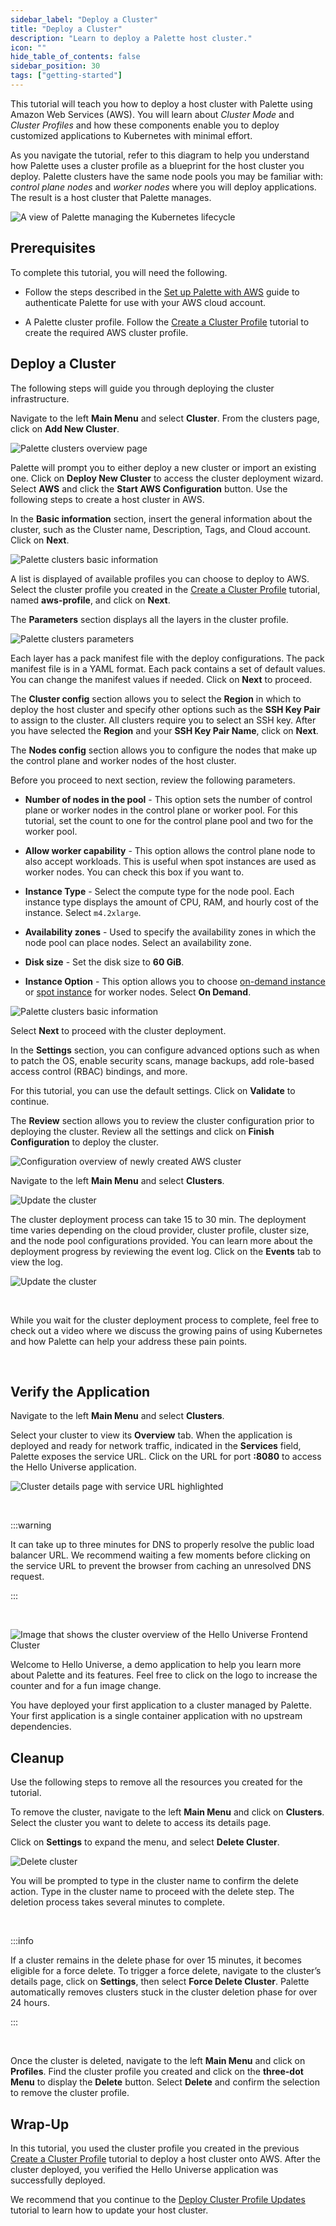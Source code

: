 ```yaml
---
sidebar_label: "Deploy a Cluster"
title: "Deploy a Cluster"
description: "Learn to deploy a Palette host cluster."
icon: ""
hide_table_of_contents: false
sidebar_position: 30
tags: ["getting-started"]
---
```


This tutorial will teach you how to deploy a host cluster with Palette using Amazon Web Services (AWS). You will learn about _Cluster Mode_ and _Cluster Profiles_ and how these
components enable you to deploy customized applications to Kubernetes with minimal effort.

As you navigate the tutorial, refer to this diagram to help you understand how Palette uses a cluster profile as a
blueprint for the host cluster you deploy. Palette clusters have the same node pools you may be familiar with: _control
plane nodes_ and _worker nodes_ where you will deploy applications. The result is a host cluster that Palette manages.

![A view of Palette managing the Kubernetes lifecycle](/getting-started/getting-started_deploy-k8s-cluster_application.webp)

## Prerequisites

To complete this tutorial, you will need the following.

- Follow the steps described in the [Set up Palette with AWS](./setup.md) guide to authenticate Palette for use with
  your AWS cloud account.

- A Palette cluster profile. Follow the [Create a Cluster Profile](./create-cluster-profile.md) tutorial to create the
  required AWS cluster profile.

## Deploy a Cluster

The following steps will guide you through deploying the cluster infrastructure.

Navigate to the left **Main Menu** and select **Cluster**. From the clusters page, click on **Add New Cluster**.

![Palette clusters overview page](/getting-started/getting-started_deploy-k8s-cluster_new_cluster.webp)

Palette will prompt you to either deploy a new cluster or import an existing one. Click on **Deploy New Cluster** to
access the cluster deployment wizard. Select **AWS** and click the **Start AWS Configuration** button. Use the following
steps to create a host cluster in AWS.

In the **Basic information** section, insert the general information about the cluster, such as the Cluster name,
Description, Tags, and Cloud account. Click on **Next**.

![Palette clusters basic information](/getting-started/aws/getting-started_deploy-k8s-cluster_clusters_basic_info.webp)

A list is displayed of available profiles you can choose to deploy to AWS. Select the cluster profile you created in the
[Create a Cluster Profile](./create-cluster-profile.md) tutorial, named **aws-profile**, and click on **Next**.

The **Parameters** section displays all the layers in the cluster profile.

![Palette clusters parameters](/getting-started/aws/getting-started_deploy-k8s-cluster_clusters_creation_parameters.webp)

Each layer has a pack manifest file with the deploy configurations. The pack manifest file is in a YAML format. Each
pack contains a set of default values. You can change the manifest values if needed. Click on **Next** to proceed.

The **Cluster config** section allows you to select the **Region** in which to deploy the host cluster and specify other
options such as the **SSH Key Pair** to assign to the cluster. All clusters require you to select an SSH key. After you
have selected the **Region** and your **SSH Key Pair Name**, click on **Next**.

The **Nodes config** section allows you to configure the nodes that make up the control plane and worker nodes of the
host cluster.

Before you proceed to next section, review the following parameters.

- **Number of nodes in the pool** - This option sets the number of control plane or worker nodes in the control plane or
  worker pool. For this tutorial, set the count to one for the control plane pool and two for the worker pool.

- **Allow worker capability** - This option allows the control plane node to also accept workloads. This is useful when
  spot instances are used as worker nodes. You can check this box if you want to.

- **Instance Type** - Select the compute type for the node pool. Each instance type displays the amount of CPU, RAM, and
  hourly cost of the instance. Select `m4.2xlarge`.

- **Availability zones** - Used to specify the availability zones in which the node pool can place nodes. Select an
  availability zone.

- **Disk size** - Set the disk size to **60 GiB**.

- **Instance Option** - This option allows you to choose
  [on-demand instance](https://docs.aws.amazon.com/AWSEC2/latest/UserGuide/ec2-on-demand-instances.html) or
  [spot instance](https://aws.amazon.com/ec2/spot/) for worker nodes. Select **On Demand**.

![Palette clusters basic information](/getting-started/aws/getting-started_deploy-k8s-cluster_cluster_nodes_config.webp)

Select **Next** to proceed with the cluster deployment.

In the **Settings** section, you can configure advanced options such as when to patch the OS, enable security scans,
manage backups, add role-based access control (RBAC) bindings, and more.

For this tutorial, you can use the default settings. Click on **Validate** to continue.

The **Review** section allows you to review the cluster configuration prior to deploying the cluster. Review all the
settings and click on **Finish Configuration** to deploy the cluster.

![Configuration overview of newly created AWS cluster](/getting-started/aws/getting-started_deploy-k8s-cluster_profile_cluster_profile_review.webp)

Navigate to the left **Main Menu** and select **Clusters**.

![Update the cluster](/getting-started/aws/getting-started_deploy-k8s-cluster_create_cluster.webp)

The cluster deployment process can take 15 to 30 min. The deployment time varies depending on the cloud provider,
cluster profile, cluster size, and the node pool configurations provided. You can learn more about the deployment
progress by reviewing the event log. Click on the **Events** tab to view the log.

![Update the cluster](/getting-started/aws/getting-started_deploy-k8s-cluster_event_log.webp)

<br />

While you wait for the cluster deployment process to complete, feel free to check out a video where we discuss the
growing pains of using Kubernetes and how Palette can help your address these pain points.

<br />

<YouTube
  url="https://www.youtube.com/embed/wM3hcrHbAC0"
  title="Three Common Kubernetes Growing Pains  - and how to solve them"
/>

## Verify the Application

Navigate to the left **Main Menu** and select **Clusters**.

Select your cluster to view its **Overview** tab. When the application is deployed and ready for network traffic,
indicated in the **Services** field, Palette exposes the service URL. Click on the URL for port **:8080** to access the
Hello Universe application.

![Cluster details page with service URL highlighted](/getting-started/aws/getting-started_deploy-k8s-cluster_service_url.webp)

<br />

:::warning

It can take up to three minutes for DNS to properly resolve the public load balancer URL. We recommend waiting a few
moments before clicking on the service URL to prevent the browser from caching an unresolved DNS request.

:::

<br />

![Image that shows the cluster overview of the Hello Universe Frontend Cluster](/getting-started/getting-started_deploy-k8s-cluster_hello-universe-without-api.webp)

Welcome to Hello Universe, a demo application to help you learn more about Palette and its features. Feel free to click
on the logo to increase the counter and for a fun image change.

You have deployed your first application to a cluster managed by Palette. Your first application is a single container
application with no upstream dependencies.

## Cleanup

Use the following steps to remove all the resources you created for the tutorial.

To remove the cluster, navigate to the left **Main Menu** and click on **Clusters**. Select the cluster you want to
delete to access its details page.

Click on **Settings** to expand the menu, and select **Delete Cluster**.

![Delete cluster](/getting-started/aws/getting-started_deploy-k8s-cluster_delete-cluster-button.webp)

You will be prompted to type in the cluster name to confirm the delete action. Type in the cluster name to proceed with
the delete step. The deletion process takes several minutes to complete.

<br />

:::info

If a cluster remains in the delete phase for over 15 minutes, it becomes eligible for a force delete. To trigger a force
delete, navigate to the cluster’s details page, click on **Settings**, then select **Force Delete Cluster**. Palette
automatically removes clusters stuck in the cluster deletion phase for over 24 hours.

:::

<br />

Once the cluster is deleted, navigate to the left **Main Menu** and click on **Profiles**. Find the cluster profile you
created and click on the **three-dot Menu** to display the **Delete** button. Select **Delete** and confirm the
selection to remove the cluster profile.

## Wrap-Up

In this tutorial, you used the cluster profile you created in the previous
[Create a Cluster Profile](./create-cluster-profile.md) tutorial to deploy a host cluster onto AWS. After the cluster deployed, you verified the Hello Universe application was successfully deployed.

We recommend that you continue to the [Deploy Cluster Profile Updates](./update-k8s-cluster.md) tutorial to learn how to
update your host cluster.
